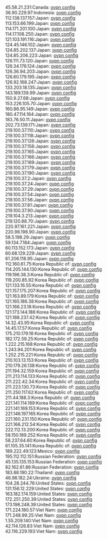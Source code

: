 45.58.21.231:Canada: [ovpn config](vpn/45_58_21_231.ovpn)  
36.90.229.97:Indonesia: [ovpn config](vpn/36_90_229_97.ovpn)  
112.138.137.157:Japan: [ovpn config](vpn/112_138_137_157.ovpn)  
113.153.66.199:Japan: [ovpn config](vpn/113_153_66_199.ovpn)  
114.171.201.100:Japan: [ovpn config](vpn/114_171_201_100.ovpn)  
114.17.108.250:Japan: [ovpn config](vpn/114_17_108_250.ovpn)  
121.103.191.116:Japan: [ovpn config](vpn/121_103_191_116.ovpn)  
124.45.146.102:Japan: [ovpn config](vpn/124_45_146_102.ovpn)  
124.85.202.137:Japan: [ovpn config](vpn/124_85_202_137.ovpn)  
124.85.206.223:Japan: [ovpn config](vpn/124_85_206_223.ovpn)  
126.111.73.120:Japan: [ovpn config](vpn/126_111_73_120.ovpn)  
126.34.176.124:Japan: [ovpn config](vpn/126_34_176_124.ovpn)  
126.36.94.203:Japan: [ovpn config](vpn/126_36_94_203.ovpn)  
126.60.179.195:Japan: [ovpn config](vpn/126_60_179_195.ovpn)  
126.92.168.247:Japan: [ovpn config](vpn/126_92_168_247.ovpn)  
133.203.18.135:Japan: [ovpn config](vpn/133_203_18_135.ovpn)  
143.189.139.99:Japan: [ovpn config](vpn/143_189_139_99.ovpn)  
150.9.27.68:Japan: [ovpn config](vpn/150_9_27_68.ovpn)  
153.226.105.70:Japan: [ovpn config](vpn/153_226_105_70.ovpn)  
160.86.95.149:Japan: [ovpn config](vpn/160_86_95_149.ovpn)  
180.47.114.164:Japan: [ovpn config](vpn/180_47_114_164.ovpn)  
183.76.50.11:Japan: [ovpn config](vpn/183_76_50_11.ovpn)  
202.73.139.171:Japan: [ovpn config](vpn/202_73_139_171.ovpn)  
219.100.37.110:Japan: [ovpn config](vpn/219_100_37_110.ovpn)  
219.100.37.118:Japan: [ovpn config](vpn/219_100_37_118.ovpn)  
219.100.37.126:Japan: [ovpn config](vpn/219_100_37_126.ovpn)  
219.100.37.158:Japan: [ovpn config](vpn/219_100_37_158.ovpn)  
219.100.37.165:Japan: [ovpn config](vpn/219_100_37_165.ovpn)  
219.100.37.166:Japan: [ovpn config](vpn/219_100_37_166.ovpn)  
219.100.37.169:Japan: [ovpn config](vpn/219_100_37_169.ovpn)  
219.100.37.179:Japan: [ovpn config](vpn/219_100_37_179.ovpn)  
219.100.37.190:Japan: [ovpn config](vpn/219_100_37_190.ovpn)  
219.100.37.2:Japan: [ovpn config](vpn/219_100_37_2.ovpn)  
219.100.37.24:Japan: [ovpn config](vpn/219_100_37_24.ovpn)  
219.100.37.29:Japan: [ovpn config](vpn/219_100_37_29.ovpn)  
219.100.37.54:Japan: [ovpn config](vpn/219_100_37_54.ovpn)  
219.100.37.56:Japan: [ovpn config](vpn/219_100_37_56.ovpn)  
219.100.37.81:Japan: [ovpn config](vpn/219_100_37_81.ovpn)  
219.100.37.90:Japan: [ovpn config](vpn/219_100_37_90.ovpn)  
219.104.3.213:Japan: [ovpn config](vpn/219_104_3_213.ovpn)  
219.120.88.70:Japan: [ovpn config](vpn/219_120_88_70.ovpn)  
220.97.161.221:Japan: [ovpn config](vpn/220_97_161_221.ovpn)  
220.98.198.90:Japan: [ovpn config](vpn/220_98_198_90.ovpn)  
58.5.198.29:Japan: [ovpn config](vpn/58_5_198_29.ovpn)  
59.134.7.184:Japan: [ovpn config](vpn/59_134_7_184.ovpn)  
60.113.152.173:Japan: [ovpn config](vpn/60_113_152_173.ovpn)  
60.68.129.229:Japan: [ovpn config](vpn/60_68_129_229.ovpn)  
61.206.118.95:Japan: [ovpn config](vpn/61_206_118_95.ovpn)  
112.160.61.75:Korea Republic of: [ovpn config](vpn/112_160_61_75.ovpn)  
114.205.144.130:Korea Republic of: [ovpn config](vpn/114_205_144_130.ovpn)  
119.196.38.3:Korea Republic of: [ovpn config](vpn/119_196_38_3.ovpn)  
119.200.85.92:Korea Republic of: [ovpn config](vpn/119_200_85_92.ovpn)  
121.133.16.55:Korea Republic of: [ovpn config](vpn/121_133_16_55.ovpn)  
121.157.175.207:Korea Republic of: [ovpn config](vpn/121_157_175_207.ovpn)  
121.163.89.179:Korea Republic of: [ovpn config](vpn/121_163_89_179.ovpn)  
121.165.186.38:Korea Republic of: [ovpn config](vpn/121_165_186_38.ovpn)  
121.166.23.18:Korea Republic of: [ovpn config](vpn/121_166_23_18.ovpn)  
121.173.144.186:Korea Republic of: [ovpn config](vpn/121_173_144_186.ovpn)  
121.188.237.42:Korea Republic of: [ovpn config](vpn/121_188_237_42.ovpn)  
14.32.43.95:Korea Republic of: [ovpn config](vpn/14_32_43_95.ovpn)  
14.45.17.57:Korea Republic of: [ovpn config](vpn/14_45_17_57.ovpn)  
175.210.179.18:Korea Republic of: [ovpn config](vpn/175_210_179_18.ovpn)  
182.172.59.25:Korea Republic of: [ovpn config](vpn/182_172_59_25.ovpn)  
1.222.215.168:Korea Republic of: [ovpn config](vpn/1_222_215_168.ovpn)  
1.243.94.201:Korea Republic of: [ovpn config](vpn/1_243_94_201.ovpn)  
1.252.215.221:Korea Republic of: [ovpn config](vpn/1_252_215_221.ovpn)  
210.103.13.153:Korea Republic of: [ovpn config](vpn/210_103_13_153.ovpn)  
210.179.26.138:Korea Republic of: [ovpn config](vpn/210_179_26_138.ovpn)  
211.194.32.159:Korea Republic of: [ovpn config](vpn/211_194_32_159.ovpn)  
211.213.114.133:Korea Republic of: [ovpn config](vpn/211_213_114_133.ovpn)  
211.222.42.34:Korea Republic of: [ovpn config](vpn/211_222_42_34.ovpn)  
211.223.130.73:Korea Republic of: [ovpn config](vpn/211_223_130_73.ovpn)  
211.250.117.62:Korea Republic of: [ovpn config](vpn/211_250_117_62.ovpn)  
211.44.188.3:Korea Republic of: [ovpn config](vpn/211_44_188_3.ovpn)  
221.141.114.189:Korea Republic of: [ovpn config](vpn/221_141_114_189.ovpn)  
221.141.169.153:Korea Republic of: [ovpn config](vpn/221_141_169_153.ovpn)  
221.146.197.165:Korea Republic of: [ovpn config](vpn/221_146_197_165.ovpn)  
221.160.231.150:Korea Republic of: [ovpn config](vpn/221_160_231_150.ovpn)  
221.166.212.54:Korea Republic of: [ovpn config](vpn/221_166_212_54.ovpn)  
222.112.13.200:Korea Republic of: [ovpn config](vpn/222_112_13_200.ovpn)  
58.150.189.252:Korea Republic of: [ovpn config](vpn/58_150_189_252.ovpn)  
58.237.64.60:Korea Republic of: [ovpn config](vpn/58_237_64_60.ovpn)  
61.105.35.141:Korea Republic of: [ovpn config](vpn/61_105_35_141.ovpn)  
189.222.49.123:Mexico: [ovpn config](vpn/189_222_49_123.ovpn)  
195.112.112.151:Russian Federation: [ovpn config](vpn/195_112_112_151.ovpn)  
45.135.135.153:Russian Federation: [ovpn config](vpn/45_135_135_153.ovpn)  
82.162.61.86:Russian Federation: [ovpn config](vpn/82_162_61_86.ovpn)  
183.88.190.22:Thailand: [ovpn config](vpn/183_88_190_22.ovpn)  
46.98.182.24:Ukraine: [ovpn config](vpn/46_98_182_24.ovpn)  
104.28.244.76:United States: [ovpn config](vpn/104_28_244_76.ovpn)  
131.156.12.229:United States: [ovpn config](vpn/131_156_12_229.ovpn)  
163.182.174.159:United States: [ovpn config](vpn/163_182_174_159.ovpn)  
172.251.250.39:United States: [ovpn config](vpn/172_251_250_39.ovpn)  
173.198.248.39:United States: [ovpn config](vpn/173_198_248_39.ovpn)  
171.224.180.57:Viet Nam: [ovpn config](vpn/171_224_180_57.ovpn)  
171.248.99.25:Viet Nam: [ovpn config](vpn/171_248_99_25.ovpn)  
1.55.209.140:Viet Nam: [ovpn config](vpn/1_55_209_140.ovpn)  
42.114.126.83:Viet Nam: [ovpn config](vpn/42_114_126_83.ovpn)  
42.116.229.193:Viet Nam: [ovpn config](vpn/42_116_229_193.ovpn)  
